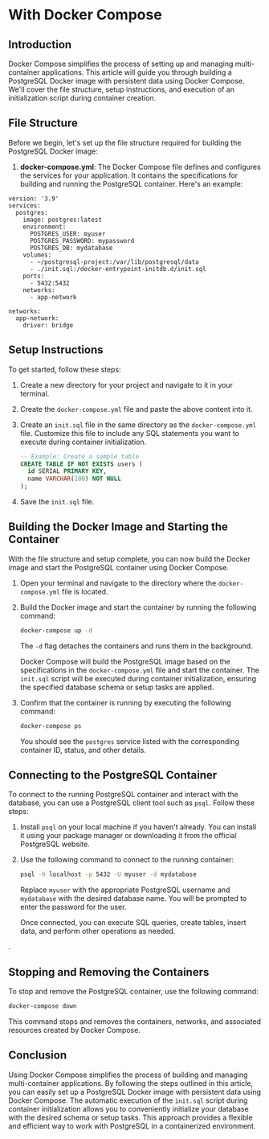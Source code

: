 # With Docker Compose

## Introduction

Docker Compose simplifies the process of setting up and managing multi-container applications. This article will guide you through building a PostgreSQL Docker image with persistent data using Docker Compose. We'll cover the file structure, setup instructions, and execution of an initialization script during container creation.

## File Structure

Before we begin, let's set up the file structure required for building the PostgreSQL Docker image:

1. **docker-compose.yml**: The Docker Compose file defines and configures the services for your application. It contains the specifications for building and running the PostgreSQL container. Here's an example:

```docker
version: '3.9'
services:
  postgres:
    image: postgres:latest
    environment:
      POSTGRES_USER: myuser
      POSTGRES_PASSWORD: mypassword
      POSTGRES_DB: mydatabase
    volumes:
      - ~/postgresql-project:/var/lib/postgresql/data
      - ./init.sql:/docker-entrypoint-initdb.d/init.sql
    ports:
      - 5432:5432
    networks:
      - app-network

networks:
  app-network:
    driver: bridge
```

## Setup Instructions

To get started, follow these steps:

1. Create a new directory for your project and navigate to it in your terminal.
2. Create the `docker-compose.yml` file and paste the above content into it.
3. Create an `init.sql` file in the same directory as the `docker-compose.yml` file. Customize this file to include any SQL statements you want to execute during container initialization.

   ```sql
   -- Example: Create a sample table
   CREATE TABLE IF NOT EXISTS users (
     id SERIAL PRIMARY KEY,
     name VARCHAR(100) NOT NULL
   );
   ```

4. Save the `init.sql` file.

## Building the Docker Image and Starting the Container

With the file structure and setup complete, you can now build the Docker image and start the PostgreSQL container using Docker Compose.

1. Open your terminal and navigate to the directory where the `docker-compose.yml` file is located.
2. Build the Docker image and start the container by running the following command:

   ```bash
   docker-compose up -d
   ```

   The `-d` flag detaches the containers and runs them in the background.

   Docker Compose will build the PostgreSQL image based on the specifications in the `docker-compose.yml` file and start the container. The `init.sql` script will be executed during container initialization, ensuring the specified database schema or setup tasks are applied.

3. Confirm that the container is running by executing the following command:

   ```bash
   docker-compose ps
   ```

   You should see the `postgres` service listed with the corresponding container ID, status, and other details.

## Connecting to the PostgreSQL Container

To connect to the running PostgreSQL container and interact with the database, you can use a PostgreSQL client tool such as `psql`. Follow these steps:

1. Install `psql` on your local machine if you haven't already. You can install it using your package manager or downloading it from the official PostgreSQL website.
2. Use the following command to connect to the running container:

   ```bash
   psql -h localhost -p 5432 -U myuser -d mydatabase
   ```

   Replace `myuser` with the appropriate PostgreSQL username and `mydatabase` with the desired database name. You will be prompted to enter the password for the user.

   Once connected, you can execute SQL queries, create tables, insert data, and perform other operations as needed.

.

## Stopping and Removing the Containers

To stop and remove the PostgreSQL container, use the following command:

```bash
docker-compose down
```

This command stops and removes the containers, networks, and associated resources created by Docker Compose.

## Conclusion

Using Docker Compose simplifies the process of building and managing multi-container applications. By following the steps outlined in this article, you can easily set up a PostgreSQL Docker image with persistent data using Docker Compose. The automatic execution of the `init.sql` script during container initialization allows you to conveniently initialize your database with the desired schema or setup tasks. This approach provides a flexible and efficient way to work with PostgreSQL in a containerized environment.
